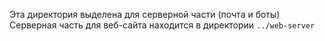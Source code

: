 Эта директория выделена для серверной части (почта и боты)
Серверная часть для веб-сайта находится в директории `../web-server`